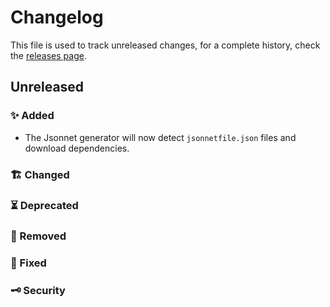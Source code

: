 # Changelog

This file is used to track unreleased changes, for a complete history, check the [releases page](https://github.com/carbonrelay/konjure/releases).

## Unreleased 

### ✨ Added

* The Jsonnet generator will now detect `jsonnetfile.json` files and download dependencies.

### 🏗 Changed

### ⏳ Deprecated

### 🛑 Removed

### 🐛 Fixed 

### 🗝 Security
